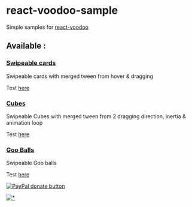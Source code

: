# react-voodoo-sample

Simple samples for [react-voodoo](https://github.com/react-voodoo/react-voodoo)

## Available :

### [Swipeable cards](samples/Cards)

Swipeable cards with merged tween from hover & dragging

Test [here](http://htmlpreview.github.io/?https://github.com/react-voodoo/react-voodoo-samples/blob/master/samples/Cards/dist/static/index.html)

### [Cubes](samples/Cards)

Swipeable Cubes with merged tween from 2 dragging direction, inertia & animation loop

Test [here](http://htmlpreview.github.io/?https://github.com/react-voodoo/react-voodoo-samples/blob/master/samples/Cubes/dist/static/index.html)

### [Goo Balls](samples/Goo)

Swipeable Goo balls

Test [here](http://htmlpreview.github.io/?https://github.com/react-voodoo/react-voodoo-samples/blob/master/samples/Goo/dist/static/index.html)

<span class="badge-paypal"><a href="https://www.paypal.com/cgi-bin/webscr?cmd=_s-xclick&hosted_button_id=VWKR3TWQ2U2AC" title="Donate to this project using Paypal"><img src="https://img.shields.io/badge/paypal-donate-yellow.svg" alt="PayPal donate button" /></a></span>

[![*](https://www.google-analytics.com/collect?v=1&tid=UA-82058889-1&cid=555&t=event&ec=project&ea=view&dp=%2Fproject%2Freact-voodoo-samples&dt=readme)](#)
